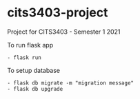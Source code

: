 # cits3403-project
Project for CITS3403 - Semester 1 2021

To run flask app

    - flask run


To setup database

    - flask db migrate -m "migration message"
    - flask db upgrade
